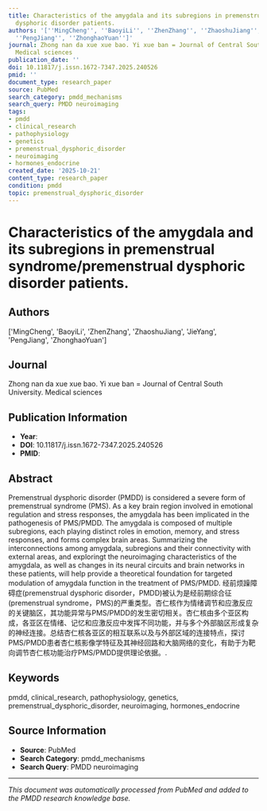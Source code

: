 ```yaml
---
title: Characteristics of the amygdala and its subregions in premenstrual syndrome/premenstrual
  dysphoric disorder patients.
authors: '[''MingCheng'', ''BaoyiLi'', ''ZhenZhang'', ''ZhaoshuJiang'', ''JieYang'',
  ''PengJiang'', ''ZhonghaoYuan'']'
journal: Zhong nan da xue xue bao. Yi xue ban = Journal of Central South University.
  Medical sciences
publication_date: ''
doi: 10.11817/j.issn.1672-7347.2025.240526
pmid: ''
document_type: research_paper
source: PubMed
search_category: pmdd_mechanisms
search_query: PMDD neuroimaging
tags:
- pmdd
- clinical_research
- pathophysiology
- genetics
- premenstrual_dysphoric_disorder
- neuroimaging
- hormones_endocrine
created_date: '2025-10-21'
content_type: research_paper
condition: pmdd
topic: premenstrual_dysphoric_disorder
---
```


# Characteristics of the amygdala and its subregions in premenstrual syndrome/premenstrual dysphoric disorder patients.

## Authors
['MingCheng', 'BaoyiLi', 'ZhenZhang', 'ZhaoshuJiang', 'JieYang', 'PengJiang', 'ZhonghaoYuan']

## Journal
Zhong nan da xue xue bao. Yi xue ban = Journal of Central South University. Medical sciences

## Publication Information
- **Year**: 
- **DOI**: 10.11817/j.issn.1672-7347.2025.240526
- **PMID**: 

## Abstract
Premenstrual dysphoric disorder (PMDD) is considered a severe form of premenstrual syndrome (PMS). As a key brain region involved in emotional regulation and stress responses, the amygdala has been implicated in the pathogenesis of PMS/PMDD. The amygdala is composed of multiple subregions, each playing distinct roles in emotion, memory, and stress responses, and forms complex brain areas. Summarizing the interconnections among amygdala, subregions and their connectivity with external areas, and exploringt the neuroimaging characteristics of the amygdala, as well as changes in its neural circuits and brain networks in these patients, will help provide a theoretical foundation for targeted modulation of amygdala function in the treatment of PMS/PMDD. 经前烦躁障碍症(premenstrual dysphoric disorder，PMDD)被认为是经前期综合征(premenstrual syndrome，PMS)的严重类型。杏仁核作为情绪调节和应激反应的关键脑区，其功能异常与PMS/PMDD的发生密切相关。杏仁核由多个亚区构成，各亚区在情绪、记忆和应激反应中发挥不同功能，并与多个外部脑区形成复杂的神经连接。总结杏仁核各亚区的相互联系以及与外部区域的连接特点，探讨PMS/PMDD患者杏仁核影像学特征及其神经回路和大脑网络的变化，有助于为靶向调节杏仁核功能治疗PMS/PMDD提供理论依据。.

## Keywords
pmdd, clinical_research, pathophysiology, genetics, premenstrual_dysphoric_disorder, neuroimaging, hormones_endocrine

## Source Information
- **Source**: PubMed
- **Search Category**: pmdd_mechanisms
- **Search Query**: PMDD neuroimaging

---
*This document was automatically processed from PubMed and added to the PMDD research knowledge base.*
